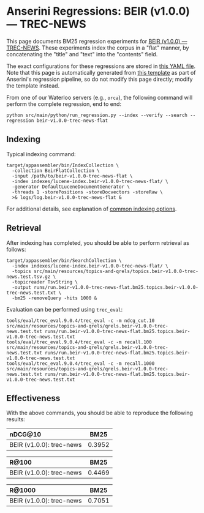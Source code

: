 # Anserini Regressions: BEIR (v1.0.0) &mdash; TREC-NEWS

This page documents BM25 regression experiments for [BEIR (v1.0.0) &mdash; TREC-NEWS](http://beir.ai/).
These experiments index the corpus in a "flat" manner, by concatenating the "title" and "text" into the "contents" field.

The exact configurations for these regressions are stored in [this YAML file](../src/main/resources/regression/beir-v1.0.0-trec-news-flat.yaml).
Note that this page is automatically generated from [this template](../src/main/resources/docgen/templates/beir-v1.0.0-trec-news-flat.template) as part of Anserini's regression pipeline, so do not modify this page directly; modify the template instead.

From one of our Waterloo servers (e.g., `orca`), the following command will perform the complete regression, end to end:

```
python src/main/python/run_regression.py --index --verify --search --regression beir-v1.0.0-trec-news-flat
```

## Indexing

Typical indexing command:

```
target/appassembler/bin/IndexCollection \
  -collection BeirFlatCollection \
  -input /path/to/beir-v1.0.0-trec-news-flat \
  -index indexes/lucene-index.beir-v1.0.0-trec-news-flat/ \
  -generator DefaultLuceneDocumentGenerator \
  -threads 1 -storePositions -storeDocvectors -storeRaw \
  >& logs/log.beir-v1.0.0-trec-news-flat &
```

For additional details, see explanation of [common indexing options](common-indexing-options.md).

## Retrieval

After indexing has completed, you should be able to perform retrieval as follows:

```
target/appassembler/bin/SearchCollection \
  -index indexes/lucene-index.beir-v1.0.0-trec-news-flat/ \
  -topics src/main/resources/topics-and-qrels/topics.beir-v1.0.0-trec-news.test.tsv.gz \
  -topicreader TsvString \
  -output runs/run.beir-v1.0.0-trec-news-flat.bm25.topics.beir-v1.0.0-trec-news.test.txt \
  -bm25 -removeQuery -hits 1000 &
```

Evaluation can be performed using `trec_eval`:

```
tools/eval/trec_eval.9.0.4/trec_eval -c -m ndcg_cut.10 src/main/resources/topics-and-qrels/qrels.beir-v1.0.0-trec-news.test.txt runs/run.beir-v1.0.0-trec-news-flat.bm25.topics.beir-v1.0.0-trec-news.test.txt
tools/eval/trec_eval.9.0.4/trec_eval -c -m recall.100 src/main/resources/topics-and-qrels/qrels.beir-v1.0.0-trec-news.test.txt runs/run.beir-v1.0.0-trec-news-flat.bm25.topics.beir-v1.0.0-trec-news.test.txt
tools/eval/trec_eval.9.0.4/trec_eval -c -m recall.1000 src/main/resources/topics-and-qrels/qrels.beir-v1.0.0-trec-news.test.txt runs/run.beir-v1.0.0-trec-news-flat.bm25.topics.beir-v1.0.0-trec-news.test.txt
```

## Effectiveness

With the above commands, you should be able to reproduce the following results:

| nDCG@10                                                                                                      | BM25      |
|:-------------------------------------------------------------------------------------------------------------|-----------|
| BEIR (v1.0.0): trec-news                                                                                     | 0.3952    |


| R@100                                                                                                        | BM25      |
|:-------------------------------------------------------------------------------------------------------------|-----------|
| BEIR (v1.0.0): trec-news                                                                                     | 0.4469    |


| R@1000                                                                                                       | BM25      |
|:-------------------------------------------------------------------------------------------------------------|-----------|
| BEIR (v1.0.0): trec-news                                                                                     | 0.7051    |
